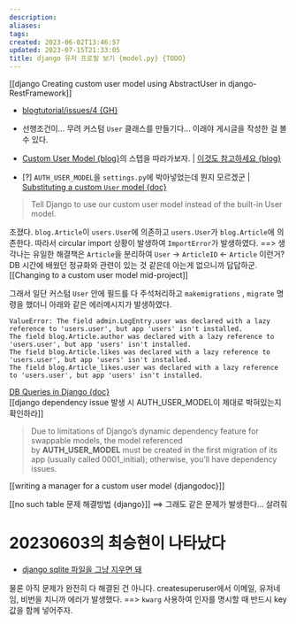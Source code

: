 ```yaml
---
description:
aliases: 
tags: 
created: 2023-06-02T13:46:57
updated: 2023-07-15T21:33:05
title: django 유저 프로필 보기 {model.py} {TODO}
---
```

[[django Creating custom user model using AbstractUser in django-RestFramework]]

- [blogtutorial/issues/4 {GH}](https://github.com/ESTsoft-Book-Project/blogtutorial/issues/4)
- 선행조건이... 무려 커스텀 `User` 클래스를 만들기다... 이래야 게시글을 작성한 걸 볼 수 있다.
- [Custom User Model {blog}](https://learndjango.com/tutorials/django-custom-user-model)의 스텝을 따라가보자. | [이것도 참고하세요 {blog}](https://testdriven.io/blog/django-custom-user-model/)

- [?] `AUTH_USER_MODEL`을 `settings.py`에 박아넣었는데 뭔지 모르겠군 | [Substituting a custom `User` model {doc}](https://docs.djangoproject.com/en/4.2/topics/auth/customizing/#substituting-a-custom-user-model)

> Tell Django to use our custom user model instead of the built-in User model.

조졌다. `blog.Article`이 `users.User`에 의존하고 `users.User`가 `blog.Article`에 의존한다. 따라서 circular import 상황이 발생하여 `ImportError`가 발생하였다. ==> 생각나는 유일한 해결책은 `Article`을 분리하여 `User` -> `ArticleID` <- `Article` 이런거? DB 시간에 배웠던 정규화와 관련이 있는 것 같은데 아는게 없으니까 답답하군. [[Changing to a custom user model mid-project]]

그래서 일단 커스텀 `User` 안에 필드를 다 주석처리하고 `makemigrations` , `migrate` 명령을 했더니 아래와 같은 에러메시지가 발생하였다.

```shell
ValueError: The field admin.LogEntry.user was declared with a lazy reference to 'users.user', but app 'users' isn't installed.
The field blog.Article.author was declared with a lazy reference to 'users.user', but app 'users' isn't installed.
The field blog.Article.likes was declared with a lazy reference to 'users.user', but app 'users' isn't installed.
The field blog.Article_likes.user was declared with a lazy reference to 'users.user', but app 'users' isn't installed.
```

[DB Queries in Django {doc}](https://docs.djangoproject.com/en/4.2/topics/db/queries/)  
[[django dependency issue 발생 시 AUTH_USER_MODEL이 제대로 박혀있는지 확인하라]]

> Due to limitations of Django’s dynamic dependency feature for swappable models, the model referenced by **AUTH_USER_MODEL** must be created in the first migration of its app (usually called 0001_initial); otherwise, you’ll have dependency issues.

[[writing a manager for a custom user model {djangodoc}]]

[[no such table 문제 해결방법 {django}]] ==> 그래도 같은 문제가 발생한다... 살려줘

# 20230603의 최승현이 나타났다

- [django sqlite 파일을 그냥 지우면 돼](https://stackoverflow.com/questions/66733285/how-to-reset-django-database)

물론 아직 문제가 완전히 다 해결된 건 아니다. createsuperuser에서 이메일, 유저네임, 비번을 치니까 에러가 발생했다. ==> `kwarg` 사용하여 인자를 명시할 때 반드시 key값을 함께 넣어주자.
